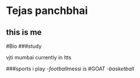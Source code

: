 # Tejas panchbhai
## this is me

#Bio
###study

vjti mumbai 
currently in ltts

###sports i play
-*football*messi is #GOAT
-*basketball*


